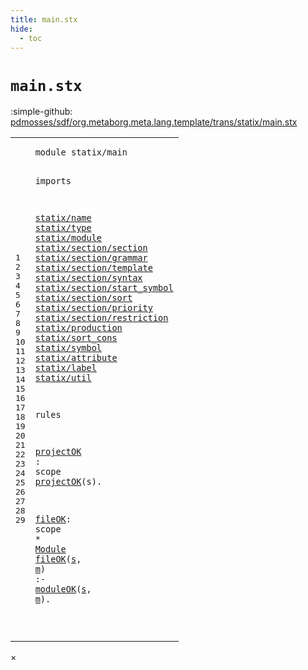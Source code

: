 ```yaml
---
title: main.stx
hide:
  - toc
---
```


# `main.stx`

:simple-github: [pdmosses/sdf/org.metaborg.meta.lang.template/trans/statix/main.stx]

[pdmosses/sdf/org.metaborg.meta.lang.template/trans/statix/main.stx]: https://github.com/pdmosses/sdf/blob/master/org.metaborg.meta.lang.template/trans/statix/main.stx "The source file on GitHub"

<div class="stx"><table class="highlighttable"><tbody><tr><td class="linenos"><div class="linenodiv"><pre><span></span>1
2
3
4
5
6
7
8
9
10
11
12
13
14
15
16
17
18
19
20
21
22
23
24
25
26
27
28
29
</pre></div></td>
<td class="code"><pre><code><span class="keyword">module</span> <span id="statix/main_1_8" title="a definition with no references"><span class="token sort_Id">statix/main</span></span>

<span class="keyword">imports</span>

  <a href="../name.stx/#statix/name_1_8" id="statix/name_5_3" title="a reference to a single-file definition"><span class="token sort_Id">statix/name</span></a>
  <a href="../type.stx/#statix/type_1_8" id="statix/type_6_3" title="a reference to a single-file definition"><span class="token sort_Id">statix/type</span></a>
  <a href="../module.stx/#statix/module_1_8" id="statix/module_7_3" title="a reference to a single-file definition"><span class="token sort_Id">statix/module</span></a>
  <a href="../section/section.stx/#statix/section/section_1_8" id="statix/section/section_8_3" title="a reference to a single-file definition"><span class="token sort_Id">statix/section/section</span></a>
  <a href="../section/grammar.stx/#statix/section/grammar_1_8" id="statix/section/grammar_9_3" title="a reference to a single-file definition"><span class="token sort_Id">statix/section/grammar</span></a>
  <a href="../section/template.stx/#statix/section/template_1_8" id="statix/section/template_10_3" title="a reference to a single-file definition"><span class="token sort_Id">statix/section/template</span></a>
  <a href="../section/syntax.stx/#statix/section/syntax_1_8" id="statix/section/syntax_11_3" title="a reference to a single-file definition"><span class="token sort_Id">statix/section/syntax</span></a>
  <a href="../section/start_symbol.stx/#statix/section/start_symbol_1_8" id="statix/section/start_symbol_12_3" title="a reference to a single-file definition"><span class="token sort_Id">statix/section/start_symbol</span></a>
  <a href="../section/sort.stx/#statix/section/sort_1_8" id="statix/section/sort_13_3" title="a reference to a single-file definition"><span class="token sort_Id">statix/section/sort</span></a>
  <a href="../section/priority.stx/#statix/section/priority_1_8" id="statix/section/priority_14_3" title="a reference to a single-file definition"><span class="token sort_Id">statix/section/priority</span></a>
  <a href="../section/restriction.stx/#statix/section/restriction_1_8" id="statix/section/restriction_15_3" title="a reference to a single-file definition"><span class="token sort_Id">statix/section/restriction</span></a>
  <a href="../production.stx/#statix/production_1_8" id="statix/production_16_3" title="a reference to a single-file definition"><span class="token sort_Id">statix/production</span></a>
  <a href="../sort_cons.stx/#statix/sort_cons_1_8" id="statix/sort_cons_17_3" title="a reference to a single-file definition"><span class="token sort_Id">statix/sort_cons</span></a>
  <a href="../symbol.stx/#statix/symbol_1_8" id="statix/symbol_18_3" title="a reference to a single-file definition"><span class="token sort_Id">statix/symbol</span></a>
  <a href="../attribute.stx/#statix/attribute_1_8" id="statix/attribute_19_3" title="a reference to a single-file definition"><span class="token sort_Id">statix/attribute</span></a>
  <a href="../label.stx/#statix/label_1_8" id="statix/label_20_3" title="a reference to a single-file definition"><span class="token sort_Id">statix/label</span></a>
  <a href="../util.stx/#statix/util_1_8" id="statix/util_21_3" title="a reference to a single-file definition"><span class="token sort_Id">statix/util</span></a>

<span class="keyword">rules</span>

  <a href="#projectOK_26_3" id="projectOK_25_3" title="a definition with a single reference"><span class="token sort_Id">projectOK</span></a> <span class="operator">:</span> <span class="cons_ScopeSort"><span class="keyword">scope</span></span>
  <a href="#projectOK_25_3" id="projectOK_26_3" title="a reference to a single-file definition"><span class="token sort_Id">projectOK</span></a><span class="operator">(</span><span class="cons_Var"><span id="s_26_13" title="a definition with no references"><span class="token sort_Id">s</span></span></span><span class="operator">).</span>

  <a href="#fileOK_29_3" id="fileOK_28_3" title="a definition with a single reference"><span class="token sort_Id">fileOK</span></a><span class="operator">:</span> <span class="cons_ScopeSort"><span class="keyword">scope</span></span> <span class="operator">*</span> <span class="cons_SimpleSort"><a href="../module.stx/#Module_12_9" id="Module_28_19" title="a reference to a single-file definition"><span class="token sort_Id">Module</span></a></span>
  <a href="#fileOK_28_3" id="fileOK_29_3" title="a reference to a single-file definition"><span class="token sort_Id">fileOK</span></a><span class="operator">(</span><span class="cons_Var"><a href="#s_29_28" id="s_29_10" title="a definition with a single reference"><span class="token sort_Id">s</span></a></span><span class="operator">,</span> <span class="cons_Var"><a href="#m_29_31" id="m_29_13" title="a definition with a single reference"><span class="token sort_Id">m</span></a></span><span class="operator">)</span> <span class="operator">:-</span> <a href="../module.stx/#moduleOK_23_3" id="moduleOK_29_19" title="a reference to a single-file definition"><span class="token sort_Id">moduleOK</span></a><span class="operator">(</span><span class="cons_Var"><a href="#s_29_10" id="s_29_28" title="a reference to a single-file definition"><span class="token sort_Id">s</span></a></span><span class="operator">,</span> <span class="cons_Var"><a href="#m_29_13" id="m_29_31" title="a reference to a single-file definition"><span class="token sort_Id">m</span></a></span><span class="operator">).</span>

</code></pre></td></tr></tbody></table></div>

<div id="modal">
  <div id="modal-content">
    <span id="modal-close">&times;</span>
    <h2 id="modal-h2"></h2>
    <p  id="modal-p"></p>
    <ul id="modal-ul"></ul>
  </div>
</div>

